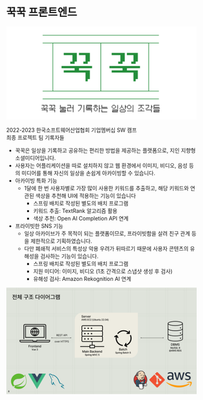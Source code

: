 # 꾹꾹 프론트엔드

![꾹꾹](./ggukgguk-main.png)

2022-2023 한국소프트웨어산업협회 기업멤버십 SW 캠프  
최종 프로젝트
팀 기록자들

- 꾹꾹은 일상을 기록하고 공유하는 편리한 방법을 제공하는 플랫폼으로, 지인 지향형 소셜미디어입니다.
- 사용자는 어플리케이션을 따로 설치하지 않고 웹 환경에서 이미지, 비디오, 음성 등의 미디어를 통해 자신의 일상을 손쉽게 아카이빙할 수 있습니다.
- 아카이빙 특화 기능
    - 1달에 한 번 사용자별로 가장 많이 사용한 키워드를 추출하고, 해당 키워드와 연관된 색상을 추천해 UI에 적용하는 기능이 있습니다
        - 스프링 배치로 작성된 별도의 배치 프로그램
        - 키워드 추출: TextRank 알고리즘 활용
        - 색상 추천: Open AI Completion API 연계
- 프라이빗한 SNS 기능
    - 일상 아카이브가 주 목적이 되는 플랫폼이므로, 프라이빗함을 살려 친구 관계 등을 제한적으로 기획하였습니다.
    - 다만 폐쇄적 서비스의 특성상 악용 우려가 뒤따르기 때문에 사용자 콘텐츠의 유해성을 검사하는 기능이 있습니다.
        - 스프링 배치로 작성된 별도의 배치 프로그램
        - 지원 미디어: 이미지, 비디오 (1초 간격으로 스냅샷 생성 후 검사)
        - 유해성 검사: Amazon Rekognition AI 연계

![꾹꾹 아키텍처](./ggukgguk-diagram.png)
